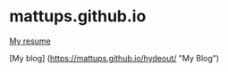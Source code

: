 # mattups.github.io

[My resume](https://mattups.github.io/resume/ "My Resume")

[My blog] (https://mattups.github.io/hydeout/ "My Blog")
